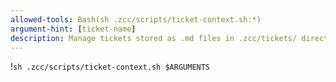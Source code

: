 ```yaml
---
allowed-tools: Bash(sh .zcc/scripts/ticket-context.sh:*)
argument-hint: [ticket-name]
description: Manage tickets stored as .md files in .zcc/tickets/ directories
---
```

!`sh .zcc/scripts/ticket-context.sh $ARGUMENTS`